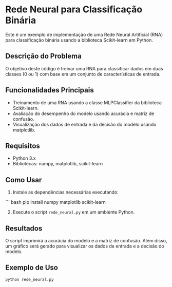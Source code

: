 # Rede Neural para Classificação Binária

Este é um exemplo de implementação de uma Rede Neural Artificial (RNA) para classificação binária usando a biblioteca Scikit-learn em Python.

## Descrição do Problema

O objetivo deste código é treinar uma RNA para classificar dados em duas classes (0 ou 1) com base em um conjunto de características de entrada.

## Funcionalidades Principais

- Treinamento de uma RNA usando a classe MLPClassifier da biblioteca Scikit-learn.
- Avaliação do desempenho do modelo usando acurácia e matriz de confusão.
- Visualização dos dados de entrada e da decisão do modelo usando matplotlib.

## Requisitos

- Python 3.x
- Bibliotecas: numpy, matplotlib, scikit-learn

## Como Usar

1. Instale as dependências necessárias executando:

´´´ bash 
pip install  numpy matplotlib scikit-learn

2. Execute o script `rede_neural.py` em um ambiente Python.

## Resultados

O script imprimirá a acurácia do modelo e a matriz de confusão. Além disso, um gráfico será gerado para visualizar os dados de entrada e a decisão do modelo.

## Exemplo de Uso

```bash
python rede_neural.py
```
